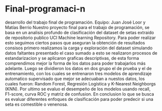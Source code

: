 # Final-programaci-n
desarrollo del trabajo final de programación. Equipo: Juan José Loor y Matías Berrio
Nuestro proyecto final para el trabajo de programación, se basa en un analisis profundo de clasificación del dataset
de setas extraido de repositorio publico UCI Machine learning Repository. Para poder realizar esto seguimos ciertos pasos 
que aseguran la obtención de resultados consisos primero realizamos la carga y exploración del dataset simulando datos 
faltantes presentado el caso sumado a esto se realizaron procesos de estandarizacion y se aplicaron graficas descriptivas, 
de esta forma comprendimos mejor la forma de los datos para poder trabajarlos más adelante. Luego se dividieron los datos 
en dos grupo el de prueba y el de entrenamiento, con los cuales se entrenaron tres modelos de aprendizaje automatico
supervisado que mejor se adecuaban a nuestos datos, los cuales fueron: Random Forest, Regresión Logística y K-Nearest 
Neighborgs (KNN). Por ultimo se evaluo el desempeño de los modelos usando recall, F1-score, curva ROC y matriz de confusion.
En conclusion lo que se busca es evaluar diferentes enfoques de clasificación para poder predecir si una seta es comestible
o venenosa.
